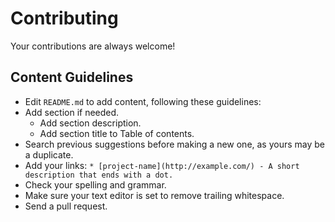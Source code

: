 # Contributing

Your contributions are always welcome!

## Content Guidelines

* Edit `README.md` to add content, following these guidelines:
* Add section if needed.
    * Add section description.
    * Add section title to Table of contents.
* Search previous suggestions before making a new one, as yours may be a duplicate.
* Add your links: `* [project-name](http://example.com/) - A short description that ends with a dot.`
* Check your spelling and grammar.
* Make sure your text editor is set to remove trailing whitespace.
* Send a pull request.

